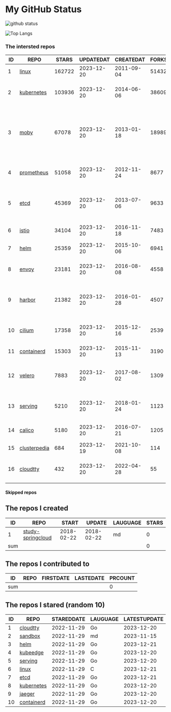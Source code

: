# My GitHub Status

<img src="https://github-readme-stats-1.yihong0618.vercel.app/api?username=daoqingniu&show_icons=true&&&hide_title=true&count_private=true" alt="github status" />

![Top Langs](https://github-readme-stats-1.yihong0618.vercel.app/api/top-langs/?username=daoqingniu&layout=compact)

<!--START_SECTION:github_repos-->
### The intersted repos
| ID |                              REPO                               | STARS  | UPDATEDAT  | CREATEDAT  | FORKSCOUNT |                                                DESCRIPTIONS                                                |
|----|-----------------------------------------------------------------|--------|------------|------------|------------|------------------------------------------------------------------------------------------------------------|
|  1 | [linux](https://github.com/torvalds/linux)                      | 162722 | 2023-12-20 | 2011-09-04 |      51432 | Linux kernel source tree                                                                                   |
|  2 | [kubernetes](https://github.com/kubernetes/kubernetes)          | 103936 | 2023-12-20 | 2014-06-06 |      38609 | Production-Grade Container Scheduling and Management                                                       |
|  3 | [moby](https://github.com/moby/moby)                            |  67078 | 2023-12-20 | 2013-01-18 |      18989 | The Moby Project - a collaborative project for the container ecosystem to assemble container-based systems |
|  4 | [prometheus](https://github.com/prometheus/prometheus)          |  51058 | 2023-12-20 | 2012-11-24 |       8677 | The Prometheus monitoring system and time series database.                                                 |
|  5 | [etcd](https://github.com/etcd-io/etcd)                         |  45369 | 2023-12-20 | 2013-07-06 |       9633 | Distributed reliable key-value store for the most critical data of a distributed system                    |
|  6 | [istio](https://github.com/istio/istio)                         |  34104 | 2023-12-20 | 2016-11-18 |       7483 | Connect, secure, control, and observe services.                                                            |
|  7 | [helm](https://github.com/helm/helm)                            |  25359 | 2023-12-20 | 2015-10-06 |       6941 | The Kubernetes Package Manager                                                                             |
|  8 | [envoy](https://github.com/envoyproxy/envoy)                    |  23181 | 2023-12-20 | 2016-08-08 |       4558 | Cloud-native high-performance edge/middle/service proxy                                                    |
|  9 | [harbor](https://github.com/goharbor/harbor)                    |  21382 | 2023-12-20 | 2016-01-28 |       4507 | An open source trusted cloud native registry project that stores, signs, and scans content.                |
| 10 | [cilium](https://github.com/cilium/cilium)                      |  17358 | 2023-12-20 | 2015-12-16 |       2539 | eBPF-based Networking, Security, and Observability                                                         |
| 11 | [containerd](https://github.com/containerd/containerd)          |  15303 | 2023-12-20 | 2015-11-13 |       3190 | An open and reliable container runtime                                                                     |
| 12 | [velero](https://github.com/vmware-tanzu/velero)                |   7883 | 2023-12-20 | 2017-08-02 |       1309 | Backup and migrate Kubernetes applications and their persistent volumes                                    |
| 13 | [serving](https://github.com/knative/serving)                   |   5210 | 2023-12-20 | 2018-01-24 |       1123 | Kubernetes-based, scale-to-zero, request-driven compute                                                    |
| 14 | [calico](https://github.com/projectcalico/calico)               |   5180 | 2023-12-20 | 2016-07-21 |       1205 | Cloud native networking and network security                                                               |
| 15 | [clusterpedia](https://github.com/clusterpedia-io/clusterpedia) |    684 | 2023-12-19 | 2021-10-08 |        114 | The Encyclopedia of Kubernetes clusters                                                                    |
| 16 | [cloudtty](https://github.com/cloudtty/cloudtty)                |    432 | 2023-12-20 | 2022-04-28 |         55 | A Friendly Kubernetes CloudShell (Web Terminal) !                                                          |



#### Skipped repos
<!--END_SECTION:github_repos-->

<!--START_SECTION:my_github-->
## The repos I created
| ID  |                                 REPO                                 |   START    |   UPDATE   | LAUGUAGE | STARS |
|-----|----------------------------------------------------------------------|------------|------------|----------|-------|
|   1 | [study-springcloud](https://github.com/daoqingniu/study-springcloud) | 2018-02-22 | 2018-02-22 | md       |     0 |
| sum |                                                                      |            |            |          |     0 |

## The repos I contributed to
| ID  | REPO | FIRSTDATE | LASTEDATE | PRCOUNT |
|-----|------|-----------|-----------|---------|
| sum |      |           |           |       0 |

## The repos I stared (random 10)
| ID |                          REPO                          | STAREDDATE | LAUGUAGE | LATESTUPDATE |
|----|--------------------------------------------------------|------------|----------|--------------|
|  1 | [cloudtty](https://github.com/cloudtty/cloudtty)       | 2022-11-29 | Go       | 2023-12-20   |
|  2 | [sandbox](https://github.com/cncf/sandbox)             | 2022-11-29 | md       | 2023-11-15   |
|  3 | [helm](https://github.com/helm/helm)                   | 2022-11-29 | Go       | 2023-12-21   |
|  4 | [kubeedge](https://github.com/kubeedge/kubeedge)       | 2022-11-29 | Go       | 2023-12-20   |
|  5 | [serving](https://github.com/knative/serving)          | 2022-11-29 | Go       | 2023-12-20   |
|  6 | [linux](https://github.com/torvalds/linux)             | 2022-11-29 | C        | 2023-12-21   |
|  7 | [etcd](https://github.com/etcd-io/etcd)                | 2022-11-29 | Go       | 2023-12-21   |
|  8 | [kubernetes](https://github.com/kubernetes/kubernetes) | 2022-11-29 | Go       | 2023-12-20   |
|  9 | [jaeger](https://github.com/jaegertracing/jaeger)      | 2022-11-29 | Go       | 2023-12-20   |
| 10 | [containerd](https://github.com/containerd/containerd) | 2022-11-29 | Go       | 2023-12-20   |

<!--END_SECTION:my_github-->
